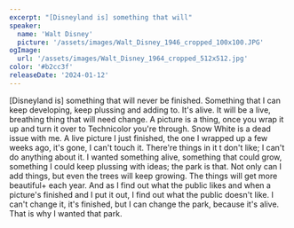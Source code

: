 ```yaml
---
excerpt: "[Disneyland is] something that will"
speaker:
  name: 'Walt Disney'
  picture: '/assets/images/Walt_Disney_1946_cropped_100x100.JPG'
ogImage:
  url: '/assets/images/Walt_Disney_1964_cropped_512x512.jpg'
color: '#b2cc3f'
releaseDate: '2024-01-12'
---
```

[Disneyland is] something that will never be finished. Something that I can keep developing, keep plussing and adding to. It's alive. It will be a live, breathing thing that will need change. A picture is a thing, once you wrap it up and turn it over to Technicolor you're through. Snow White is a dead issue with me. A live picture I just finished, the one I wrapped up a few weeks ago, it's gone, I can't touch it. There're things in it t don't like; I can't do anything about it. I wanted something alive, something that could grow, something I could keep plussing with ideas; the park is that. Not only can I add things, but even the trees will keep growing. The things will get more beautiful+ each year. And as I find out what the public likes and when a picture's finished and I put it out, I find out what the public doesn't like. I can't change it, it's finished, but I can change the park, because it's alive. That is why I wanted that park.
